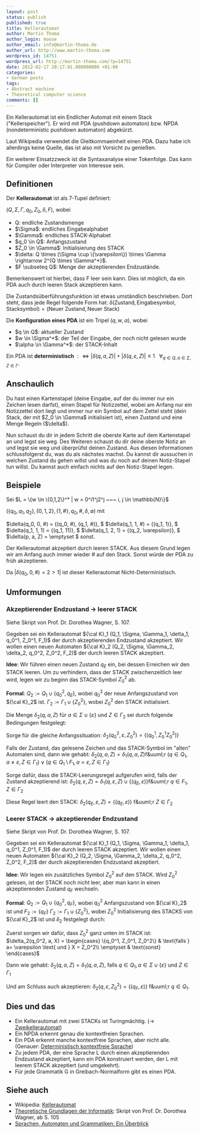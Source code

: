 ```yaml
---
layout: post
status: publish
published: true
title: Kellerautomat
author: Martin Thoma
author_login: moose
author_email: info@martin-thoma.de
author_url: http://www.martin-thoma.com
wordpress_id: 14751
wordpress_url: http://martin-thoma.com/?p=14751
date: 2012-02-17 20:17:01.000000000 +01:00
categories:
- German posts
tags:
- Abstract machine
- Theoretical computer science
comments: []
---
```

Ein Kellerautomat ist ein Endlicher Automat mit einem Stack ("Kellerspeicher"). Er wird mit PDA (pushdown automaton) bzw. NPDA (nondeterministic pushdown automaton) abgek&uuml;rzt. 

Laut Wikipedia verwendet die Gleitkommaeinheit einen PDA. Dazu habe ich allerdings keine Quelle, das ist also mit Vorsicht zu genie&szlig;en.

Ein weiterer Einsatzzweck ist die Syntaxanalyse einer Tokenfolge. Das kann f&uuml;r Compiler oder Interpreter von Interesse sein.

<h2>Definitionen</h2>
Der <strong>Kellerautomat</strong> ist als 7-Tupel definiert:

$(Q, \Sigma, \Gamma, q_0, Z_0, \delta, F)$, wobei
<ul>
	<li>Q: endliche Zustandsmenge</li>
	<li>$\Sigma$: endliches Eingabealphabet</li>
	<li>$\Gamma$: endliches STACK-Alphabet</li>
	<li>$q_0 \in Q$: Anfangszustand</li>
	<li>$Z_0 \in \Gamma$: Initialisierung des STACK</li>
	<li>$\delta: Q \times (\Sigma \cup \{\varepsilon\}) \times \Gamma \rightarrow 2^{Q \times \Gamma^*}$.</li>
	<li>$F \subseteq Q$: Menge der akzeptierenden Endzust&auml;nde.</li>
</ul>

Bemerkenswert ist hierbei, dass F leer sein kann. Dies ist m&ouml;glich, da ein PDA auch durch leeren Stack akzeptieren kann.

Die Zustands&uuml;berf&uuml;hrungsfunktion ist etwas umst&auml;ndlich beschrieben. Dort steht, dass jede Regel folgende Form hat:
$\delta(\text{Zustand}, \text{Eingabesymbol}, \text{Stacksymbol}) = (\text{Neuer Zustand}, \text{Neuer Stack})$

Die <strong>Konfiguration eines PDA</strong> ist ein Tripel $(q, w, \alpha)$, wobei
<ul>
	<li>$q \in Q$: aktueller Zustand</li>
	<li>$w \in \Sigma^*$: der Teil der Eingabe, der noch nicht gelesen wurde</li>
	<li>$\alpha \in \Gamma^*$: der STACK-Inhalt</li>
</ul>

Ein PDA ist <strong>deterministisch</strong> $: \Leftrightarrow |\delta(q, a, Z)| + |\delta(q, \varepsilon, Z)| \leq 1 ~~~ \forall_{q \in Q, a \in \Sigma, Z \in \Gamma}$.

<h2>Anschaulich</h2>
Du hast einen Kartenstapel (deine Eingabe, auf der du immer nur ein Zeichen lesen darfst),
einen Stapel f&uuml;r Notizzettel, wobei am Anfang nur ein Notizzettel dort liegt und immer nur ein Symbol auf dem Zettel steht (dein Stack, der mit $Z_0 \in \Gamma$ initialisiert ist),
einen Zustand und eine Menge Regeln ($\delta$).

Nun schaust du dir in jedem Schritt die oberste Karte auf dem Kartenstapel an und legst sie weg. Des Weiteren schaust du dir deine oberste Notiz an und legst sie weg und &uuml;berpr&uuml;fst deinen Zustand. Aus diesen Informationen schlussfolgerst du, was du als n&auml;chstes machst. Du kannst dir aussuchen in welchen Zustand du gehen willst und was du noch auf deinen Notiz-Stapel tun willst. Du kannst auch einfach nichts auf den Notiz-Stapel legen.

<h2>Beispiele</h2>
Sei $L = \{w \in \{0,1,2\}^* | w = 0^i1^j2^j ~~~ i, j \in \mathbb{N}\}$

$(\{q_0, q_1, q_2\}, \{0, 1, 2\}, \{1, \#\}, q_0, \#, \delta, \emptyset)$ mit 

$\delta(q_0, 0, \#) = \{(q_0, \#), (q_1, \#)\}, $
$\delta(q_1, 1, \#) = \{(q_1, 1)\}, $
$\delta(q_1, 1, 1) = \{(q_1, 11)\}, $
$\delta(q_1, 2, 1) = \{(q_2, \varepsilon)\}, $
$\delta(p, a, Z) = \emptyset $ sonst.

Der Kellerautomat akzeptiert durch leeren STACK. Aus diesem Grund legen wir am Anfang auch immer wieder # auf den Stack. Sonst w&uuml;rde der PDA zu fr&uuml;h akzeptieren.

Da $|\delta(q_0, 0, \#) = 2 > 1|$ ist dieser Kellerautomat Nicht-Deterministisch.

<h2>Umformungen</h2>
<h3>Akzeptierender Endzustand &rarr; leerer STACK</h3>
Siehe Skript von Prof. Dr. Dorothea Wagner, S. 107.

Gegeben sei ein Kellerautomat ${\cal K}_1 (Q_1, \Sigma, \Gamma_1, \delta_1, q_0^1, Z_0^1, F_1)$ der durch akzeptierenden Endzustand akzeptiert. 
Wir wollen einen neuen Automaten ${\cal K}_2 (Q_2, \Sigma, \Gamma_2, \delta_2, q_0^2, Z_0^2, F_2)$ der durch leeren STACK akzeptiert. 

<strong>Idee</strong>: Wir f&uuml;hren einen neuen Zustand $q_E$ ein, bei dessen Erreichen wir den STACK leeren. Um zu verhindern, dass der STACK zwischenzeitlich leer wird, legen wir zu beginn das STACK-Symbol $Z_0^2$ ab.

<strong>Formal</strong>:
$Q_2 := Q_1 \cup \{q_0^2, q_E\}$, wobei $q_0^2$ der neue Anfangszustand von ${\cal K}_2$ ist.
$\Gamma_2 := \Gamma_1 \cup \{Z_0^2\}$, wobei $Z_0^2$ den STACK initialisiert.

Die Menge $\delta_2(q, a, Z)$ f&uuml;r $a \in \Sigma \cup \{\varepsilon\}$ und $Z \in \Gamma_2$ sei durch folgende Bedingungen festgelegt:

Sorge f&uuml;r die gleiche Anfangssituation:
$\delta_2(q_0^2, \varepsilon, Z_0^2) = \{(q_0^1, Z_0^1Z_0^2)\}$

Falls der Zustand, das gelesene Zeichen und das STACK-Symbol im "alten" Automaten sind, dann wie gehabt:
$\delta_2(q, a, Z) = \delta_1(q, a, Z) \text{f&uuml;r } (q \in Q_1, a \neq \varepsilon, Z \in \Gamma_1) \lor (q \in Q_1 \setminus F_1, a = \varepsilon, Z \in \Gamma_1)$

Sorge daf&uuml;r, dass die STACK-Leerungsregel aufgerufen wird, falls der Zustand akzeptierend ist:
$\delta_2(q, \varepsilon, Z) = \delta_1(q, \varepsilon, Z) \cup \{(q_E, \varepsilon)\} \text{f&uuml;r } q \in F_1, Z \in \Gamma_2$

Diese Regel leert den STACK:
$\delta_2(q_E, \varepsilon, Z) = \{(q_E, \varepsilon)\}  \text{ f&uuml;r } Z \in \Gamma_2$

<h3>Leerer STACK &rarr; akzeptierender Endzustand</h3>
Siehe Skript von Prof. Dr. Dorothea Wagner, S. 107.

Gegeben sei ein Kellerautomat ${\cal K}_1 (Q_1, \Sigma, \Gamma_1, \delta_1, q_0^1, Z_0^1, F_1)$ der durch leeren STACK akzeptiert. 
Wir wollen einen neuen Automaten ${\cal K}_2 (Q_2, \Sigma, \Gamma_2, \delta_2, q_0^2, Z_0^2, F_2)$ der durch akzeptierenden Endzustand akzeptiert. 

<strong>Idee</strong>: Wir legen ein zus&auml;tzliches Symbol $Z_0^2$ auf den STACK. Wird $Z_0^2$ gelesen, ist der STACK noch nicht leer, aber man kann in einen akzeptierenden Zustand $q_F$ wechseln.

<strong>Formal</strong>:
$Q_2 := Q_1 \cup \{q_0^2, q_F\}$, wobei $q_0^2$ Anfangszustand von ${\cal K}_2$ ist und $F_2 := \{q_F\}$
$\Gamma_2 := \Gamma_1 \cup \{Z_0^2\}$, wobei $Z_0^2$ Initialisierung des STACKS von ${\cal K}_2$ ist und $\delta_2$ festgelegt durch:

Zuerst sorgen wir daf&uuml;r, dass $Z_0^2$ ganz unten im STACK ist:
$\delta_2(q_0^2, a, X) = 
\begin{cases}
\{q_0^1, Z_0^1, Z_0^2\} & \text{falls } a= \varepsilon \text{ und } X = Z_0^2\\
\emptyset               & \text{sonst}
\end{cases}$

Dann wie gehabt:
$\delta_2(q, a, Z) = \delta_1(q, a, Z) \text{, falls } q \in Q_1, a \in \Sigma \cup \{\varepsilon\} \text{ und } Z \in \Gamma_1$

Und am Schluss auch akzeptieren:
$\delta_2(q, \varepsilon, Z_0^2) = \{(q_F, \varepsilon)\} \text{ f&uuml;r } q \in Q_1$.

<h2>Dies und das</h2>
<ul>
    <li>Ein Kellerautomat mit zwei STACKs ist Turingm&auml;chtig. (&rarr; <a href="http://de.wikipedia.org/wiki/Zweikellerautomat" title="Zweikellerautomat">Zweikellerautomat</a>)</li>
	<li>Ein NPDA erkennt genau die kontextfreien Sprachen.</li>
	<li>Ein PDA erkennt manche kontextfreie Sprachen, aber nicht alle. (Genauer: <a href="http://de.wikipedia.org/wiki/Deterministisch_kontextfreie_Sprache">Deterministisch kontextfreie Sprache</a>)</li>
	<li>Zu jedem PDA, der eine Sprache L durch einen akzeptierenden Endzustand akzeptiert, kann ein PDA konstruiert werden, der L mit leerem STACK akzeptiert (und umgekehrt).</li>
	<li>F&uuml;r jede Grammatik G in Greibach-Normalform gibt es einen PDA.</li>

</ul>


<h2>Siehe auch</h2>
<ul>
    <li>Wikipedia: <a href="http://de.wikipedia.org/wiki/Kellerautomat">Kellerautomat</a></li>
    <li><a href="http://i11www.iti.uni-karlsruhe.de/_media/teaching/winter2011/tgi/tgi_skript_ws11.pdf">Theoretische Grundlagen der Informatik</a>: Skript von Prof. Dr. Dorothea Wagner, ab S. 105</li>
	<li><a href="http://martin-thoma.com/sprachen-automaten-und-grammatiken/" title="Sprachen, Automaten und Grammatiken: Ein &Uuml;berblick">Sprachen, Automaten und Grammatiken: Ein &Uuml;berblick</a></li>

</ul>
